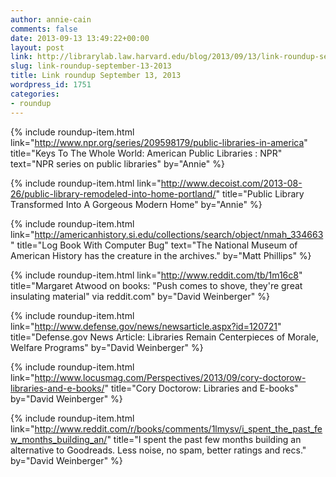 ```yaml
---
author: annie-cain
comments: false
date: 2013-09-13 13:49:22+00:00
layout: post
link: http://librarylab.law.harvard.edu/blog/2013/09/13/link-roundup-september-13-2013/
slug: link-roundup-september-13-2013
title: Link roundup September 13, 2013
wordpress_id: 1751
categories:
- roundup
---
```


{% include roundup-item.html
  link="http://www.npr.org/series/209598179/public-libraries-in-america"
  title="Keys To The Whole World: American Public Libraries : NPR"
  text="NPR series on public libraries"
  by="Annie"
%}

{% include roundup-item.html
  link="http://www.decoist.com/2013-08-26/public-library-remodeled-into-home-portland/"
  title="Public Library Transformed Into A Gorgeous Modern Home"
  by="Annie"
%}

{% include roundup-item.html
  link="http://americanhistory.si.edu/collections/search/object/nmah_334663"
  title="Log Book With Computer Bug"
  text="The National Museum of American History has the creature in the archives."
  by="Matt Phillips"
%}

{% include roundup-item.html
  link="http://www.reddit.com/tb/1m16c8"
  title="Margaret Atwood on books: \"Push comes to shove, they're great insulating material\" via reddit.com"
  by="David Weinberger"
%}

{% include roundup-item.html
  link="http://www.defense.gov/news/newsarticle.aspx?id=120721"
  title="Defense.gov News Article: Libraries Remain Centerpieces of Morale, Welfare Programs"
  by="David Weinberger"
%}

{% include roundup-item.html
  link="http://www.locusmag.com/Perspectives/2013/09/cory-doctorow-libraries-and-e-books/"
  title="Cory Doctorow: Libraries and E-books"
  by="David Weinberger"
%}

{% include roundup-item.html
  link="http://www.reddit.com/r/books/comments/1lmysv/i_spent_the_past_few_months_building_an/"
  title="I spent the past few months building an alternative to Goodreads. Less noise, no spam, better ratings and recs."
  by="David Weinberger"
%}

